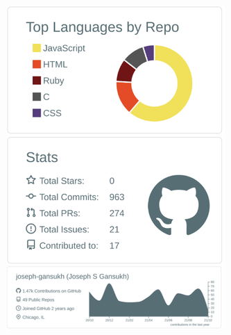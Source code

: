 #


![](https://raw.githubusercontent.com/joseph-gansukh/joseph-gansukh/main/profile-summary-card-output/default/1-repos-per-language.svg)
![](https://raw.githubusercontent.com/joseph-gansukh/joseph-gansukh/main/profile-summary-card-output/default/3-stats.svg)
![](https://raw.githubusercontent.com/joseph-gansukh/joseph-gansukh/main/profile-summary-card-output/default/0-profile-details.svg)
